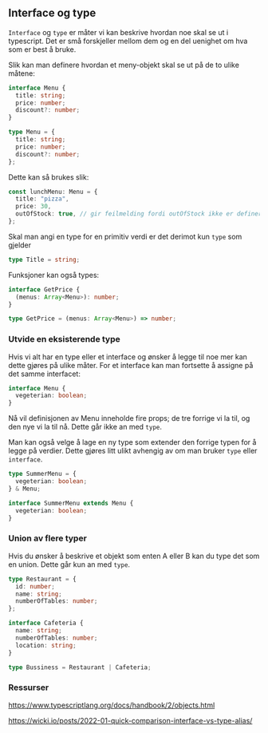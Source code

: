 ## Interface og type

`Interface` og `type` er måter vi kan beskrive hvordan noe skal se ut i typescript. Det er små forskjeller mellom dem og en del uenighet om hva som er best å bruke.

Slik kan man definere hvordan et meny-objekt skal se ut på de to ulike måtene:

```typescript
interface Menu {
  title: string;
  price: number;
  discount?: number;
}
```

```typescript
type Menu = {
  title: string;
  price: number;
  discount?: number;
};
```

Dette kan så brukes slik:

```typescript
const lunchMenu: Menu = {
  title: "pizza",
  price: 30,
  outOfStock: true, // gir feilmelding fordi outOfStock ikke er definert på typen Menu
};
```

Skal man angi en type for en primitiv verdi er det derimot kun `type` som gjelder

```typescript
type Title = string;
```

Funksjoner kan også types:

```typescript
interface GetPrice {
  (menus: Array<Menu>): number;
}
```

```typescript
type GetPrice = (menus: Array<Menu>) => number;
```

### Utvide en eksisterende type

Hvis vi alt har en type eller et interface og ønsker å legge til noe mer kan dette gjøres på ulike måter.
For et interface kan man fortsette å assigne på det samme interfacet:

```typescript
interface Menu {
  vegeterian: boolean;
}
```

Nå vil definisjonen av Menu inneholde fire props; de tre forrige vi la til, og den nye vi la til nå. Dette går ikke an med `type`.

Man kan også velge å lage en ny type som extender den forrige typen for å legge på verdier. Dette gjøres litt ulikt avhengig av om man bruker `type` eller `interface`.

```typescript
type SummerMenu = {
  vegeterian: boolean;
} & Menu;
```

```typescript
interface SummerMenu extends Menu {
  vegeterian: boolean;
}
```

### Union av flere typer

Hvis du ønsker å beskrive et objekt som enten A eller B kan du type det som en union. Dette går kun an med `type`.

```typescript
type Restaurant = {
  id: number;
  name: string;
  numberOfTables: number;
};

interface Cafeteria {
  name: string;
  numberOfTables: number;
  location: string;
}

type Bussiness = Restaurant | Cafeteria;
```

### Ressurser

https://www.typescriptlang.org/docs/handbook/2/objects.html

https://wicki.io/posts/2022-01-quick-comparison-interface-vs-type-alias/
